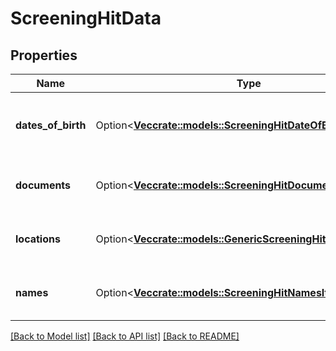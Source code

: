 # ScreeningHitData

## Properties

Name | Type | Description | Notes
------------ | ------------- | ------------- | -------------
**dates_of_birth** | Option<[**Vec<crate::models::ScreeningHitDateOfBirthItem>**](ScreeningHitDateOfBirthItem.md)> | Dates of birth associated with the watchlist hit | [optional]
**documents** | Option<[**Vec<crate::models::ScreeningHitDocumentsItems>**](ScreeningHitDocumentsItems.md)> | Documents associated with the watchlist hit | [optional]
**locations** | Option<[**Vec<crate::models::GenericScreeningHitLocationItems>**](GenericScreeningHitLocationItems.md)> | Locations associated with the watchlist hit | [optional]
**names** | Option<[**Vec<crate::models::ScreeningHitNamesItems>**](ScreeningHitNamesItems.md)> | Names associated with the watchlist hit | [optional]

[[Back to Model list]](../README.md#documentation-for-models) [[Back to API list]](../README.md#documentation-for-api-endpoints) [[Back to README]](../README.md)


